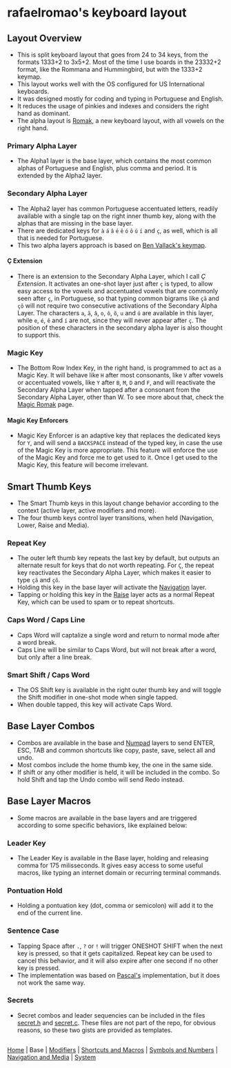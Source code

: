 # rafaelromao's keyboard layout

## Layout Overview
- This is split keyboard layout that goes from 24 to 34 keys, from the formats 1333+2 to 3x5+2. Most of the time I use boards in the 23332+2 format, like the Rommana and Hummingbird, but with the 1333+2 keymap.
- This layout works well with the OS configured for US International keyboards.
- It was designed mostly for coding and typing in Portuguese and English.
- It reduces the usage of pinkies and indexes and considers the right hand as dominant.
- The alpha layout is [Romak](https://github.com/rafaelromao/romak), a new keyboard layout, with all vowels on the right hand.

### Primary Alpha Layer
- The Alpha1 layer is the base layer, which contains the most common alphas of Portuguese and English, plus comma and period. It is extended by the Alpha2 layer.

### Secondary Alpha Layer
- The Alpha2 layer has common Portuguese accentuated letters, readily available with a single tap on the right inner thumb key, along with the alphas that are missing in the base layer.
- There are dedicated keys for `à` `á` `â` `é` `ê` `ó` `ô` `ú` `í` and `ç`, as well, which is all that is needed for Portuguese.
- This two alpha layers approach is based on [Ben Vallack's keymap](https://youtu.be/5RN_4PQ0j1A?si=f9OkOvNdL3jE4seR).

#### Ç Extension
- There is an extension to the Secondary Alpha Layer, which I call *Ç Extension*. It activates an one-shot layer just after `ç` is typed, to allow easy access to the vowels and accentuated vowels that are commonly seen after `ç`, in Portuguese, so that typing common bigrams like `çã` and `çõ` will not require two consecutive activations of the Secondary Alpha Layer. The characters `a`, `ã`, `â`, `o`, `ô`, `õ`, `u` and `ú` are available in this layer, while `e`, `é`, `ê` and `í` are not, since they will never appear after `ç`. The position of these characters in the secondary alpha layer is also thought to support this.

### Magic Key
- The Bottom Row Index Key, in the right hand, is programmed to act as a Magic Key. It will behave like `H` after most consonants, like `V` after vowels or accentuated vowels, like `Y` after `B`, `M`, `D` and `F`, and will reactivate the Secondary Alpha Layer when tapped after a consonant from the Secondary Alpha Layer, other than W. To see more about that, check the [Magic Romak](https://github.com/rafaelromao/romak/tree/main?tab=readme-ov-file#magic-romak) page.

#### Magic Key Enforcers
- Magic Key Enforcer is an adaptive key that replaces the dedicated keys for `Y`, and will send a `BACKSPACE` instead of the typed key, in case the use of the Magic Key is more appropriate. This feature will enforce the use of the Magic Key and force me to get used to it. Once I get used to the Magic Key, this feature will become irrelevant. 

## Smart Thumb Keys
- The Smart Thumb keys in this layout change behavior according to the context (active layer, active modifiers and more).
- The four thumb keys control layer transitions, when held (Navigation, Lower, Raise and Media).

### Repeat Key
- The outer left thumb key repeats the last key by default, but outputs an alternate result for keys that do not worth repeating. For `Ç`, the repeat key reactivates the Secondary Alpha Layer, which makes it easier to type `çã` and `çõ`.
- Holding this key in the base layer will activate the [Navigation](../navigation.md) layer.
- Tapping or holding this key in the [Raise](../symbols.md) layer acts as a normal Repeat Key, which can be used to spam or to repeat shortcuts. 

### Caps Word / Caps Line
- Caps Word will captalize a single word and return to normal mode after a word break.
- Caps Line will be similar to Caps Word, but will not break after a word, but only after a line break.

### Smart Shift / Caps Word
- The OS Shift key is available in the right outer thumb key and will toggle the Shift modifier in one-shot mode when single tapped.
- When double tapped, this key will activate Caps Word.

## Base Layer Combos
- Combos are available in the base and [Numpad](symbols.md#numpad-layer) layers to send ENTER, ESC, TAB and common shortcuts like copy, paste, save, select all and undo.
- Most combos include the home thumb key, the one in the same side.
- If shift or any other modifier is held, it will be included in the combo. So hold Shift and tap the Undo combo will send Redo instead.

## Base Layer Macros
- Some macros are available in the base layers and are triggered according to some specific behaviors, like explained below:

### Leader Key
- The Leader Key is available in the Base layer, holding and releasing comma for 175 milisseconds. It gives easy access to some useful macros, like typing an internet domain or recurring terminal commands.

### Pontuation Hold
- Holding a pontuation key (dot, comma or semicolon) will add it to the end of the current line.

### Sentence Case
- Tapping Space after `.`, `?` or `!` will trigger ONESHOT SHIFT when the next key is pressed, so that it gets capitalized. Repeat key can be used to cancel this behavior, and it will also expire after one second if no other key is pressed.
- The implementation was based on [Pascal's](https://github.com/getreuer/qmk-keymap) implementation, but it does not work the same way.

### Secrets
- Secret combos and leader sequencies can be included in the files [secret.h](https://gist.github.com/rafaelromao/29b444b8b0bdec5402067beb35c2bcda) and [secret.c](https://gist.github.com/rafaelromao/76be290d7d58176699b8e20859c15618). These files are not part of the repo, for obvious reasons, so these two gists are provided as templates.

##
[Home](../readme.md) | 
Base |
[Modifiers](modifiers.md) |
[Shortcuts and Macros](shortcuts.md) |
[Symbols and Numbers](symbols.md) |
[Navigation and Media](navigation.md) |
[System](system.md)
